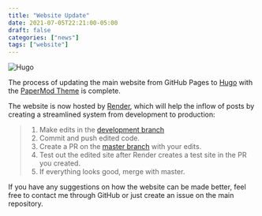 ```yaml
---
title: "Website Update"
date: 2021-07-05T22:21:00-05:00
draft: false
categories: ["news"]
tags: ["website"]
---
```


![Hugo](/news/update-0/hugo.svg#center)

The process of updating the main website from GitHub Pages to [Hugo](https://github.com/gohugoio/hugo) with the [PaperMod Theme](https://github.com/adityatelange/hugo-PaperMod) is complete.

The website is now hosted by [Render](https://render.com/), which will help the inflow of posts by creating a streamlined system from development to production:

> 1. Make edits in the [development branch](https://github.com/PirateCrypto/tps-website/tree/development)
> 2. Commit and push edited code.
> 3. Create a PR on the [master branch](https://github.com/PirateCrypto/tps-website/tree/master) with your edits.
> 4. Test out the edited site after Render creates a test site in the PR you created.
> 5. If everything looks good, merge with master.

If you have any suggestions on how the website can be made better, feel free to contact me through GitHub or just create an issue on the main repository.

